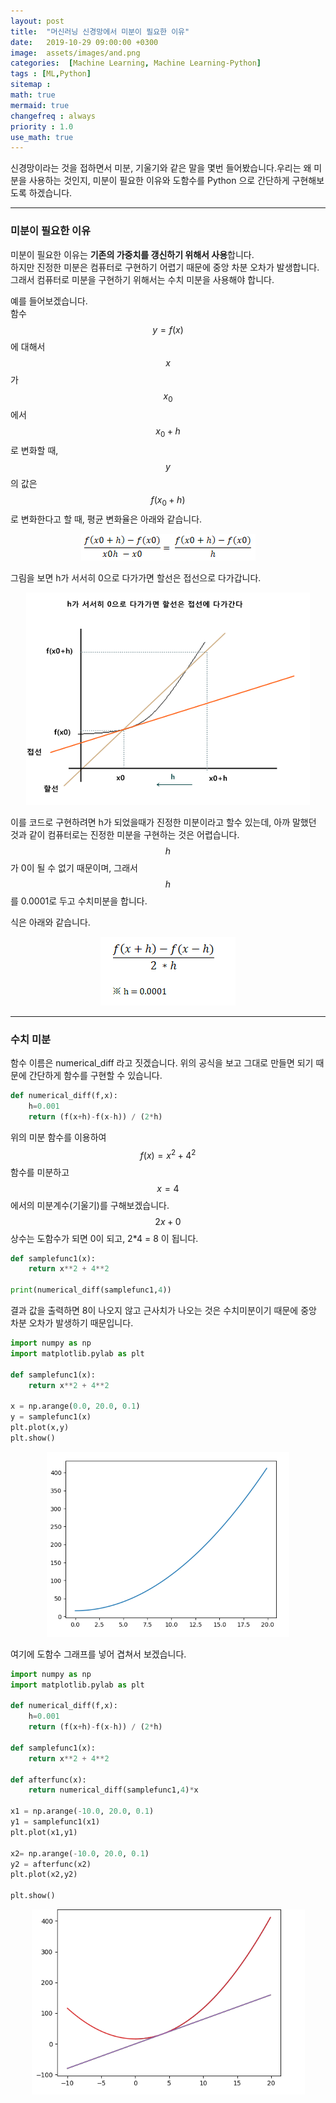 ```yaml
---
layout: post
title:  "머신러닝 신경망에서 미분이 필요한 이유"
date:   2019-10-29 09:00:00 +0300
image:  assets/images/and.png
categories:  [Machine Learning, Machine Learning-Python]
tags : [ML,Python]
sitemap :
math: true
mermaid: true
changefreq : always
priority : 1.0
use_math: true
---
```





신경망이라는 것을 접하면서 미분, 기울기와 같은 말을 몇번 들어봤습니다.우리는 왜 미분을 사용하는 것인지, 미분이 필요한 이유와 도함수를 Python 으로 간단하게 구현해보도록 하겠습니다.


-------


### 미분이 필요한 이유  

미분이 필요한 이유는 **기존의 가중치를 갱신하기 위해서 사용**합니다.  
하지만 진정한 미분은 컴퓨터로 구현하기 어렵기 때문에 중앙 차분 오차가 발생합니다. 그래서 컴퓨터로 미분을 구현하기 위해서는 수치 미분을 사용해야 합니다.  

예를 들어보겠습니다.  
함수 $$y=f(x)$$에 대해서 $$x$$가 $$x_{0}$$ 에서 $$x_{0}+h$$ 로 변화할 때, $$y$$의 값은 $$f(x_{0}+h)$$로 변화한다고 할 때, 평균 변화율은 아래와 같습니다.  

<center><img src="../assets//images/ml4.png" ></center>  


그림을 보면 h가 서서히 0으로 다가가면 할선은 접선으로 다가갑니다. 



<center><img src="../assets//images/ml3.png" ></center>  



이를 코드로 구현하려면 h가 되었을때가 진정한 미분이라고 할수 있는데, 아까 말했던 것과 같이 컴퓨터로는 진정한 미분을 구현하는 것은 어렵습니다. $$h$$가 0이 될 수 없기 때문이며, 그래서 $$h$$를 0.0001로 두고 수치미분을 합니다.  

식은 아래와 같습니다.  

<center><img src="../assets//images/ml5.png" ></center>  


-------


### 수치 미분

함수 이름은 numerical_diff 라고 짓겠습니다. 위의 공식을 보고 그대로 만들면 되기 때문에 간단하게 함수를 구현할 수 있습니다.  

```python 
def numerical_diff(f,x):
    h=0.001
    return (f(x+h)-f(x-h)) / (2*h)
```

위의 미분 함수를 이용하여 $$f(x)=x^2 + 4^2$$ 함수를 미분하고 $$x=4$$에서의 미분계수(기울기)를 구해보겠습니다. $$2x + 0$$ 상수는 도함수가 되면 0이 되고, 2*4 = 8 이 됩니다. 

```python
def samplefunc1(x):
    return x**2 + 4**2

print(numerical_diff(samplefunc1,4))
```

결과 값을 출력하면 8이 나오지 않고 근사치가 나오는 것은 수치미분이기 때문에 중앙 차분 오차가 발생하기 때문입니다. 

```python
import numpy as np
import matplotlib.pylab as plt

def samplefunc1(x):
    return x**2 + 4**2

x = np.arange(0.0, 20.0, 0.1) 
y = samplefunc1(x)
plt.plot(x,y)
plt.show()
```

<center><img src="../assets//images/ml6.png" ></center>  

여기에 도함수 그래프를 넣어 겹쳐서 보겠습니다.  

```python
import numpy as np
import matplotlib.pylab as plt

def numerical_diff(f,x):
    h=0.001
    return (f(x+h)-f(x-h)) / (2*h)

def samplefunc1(x):
    return x**2 + 4**2

def afterfunc(x):
    return numerical_diff(samplefunc1,4)*x

x1 = np.arange(-10.0, 20.0, 0.1) 
y1 = samplefunc1(x1)
plt.plot(x1,y1)

x2= np.arange(-10.0, 20.0, 0.1) 
y2 = afterfunc(x2)
plt.plot(x2,y2)

plt.show()
```


<center><img src="../assets//images/ml7.png" ></center>  



